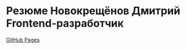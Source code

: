 # Резюме Новокрещёнов Дмитрий Frontend-разработчик

[GitHub Pages](https://dmitriynov.github.io/cv/)
